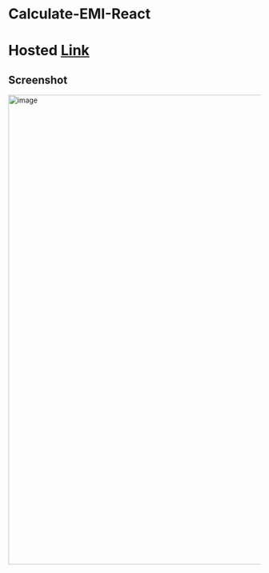 # Calculate-EMI-React
# Hosted [Link](https://calculate-emi-react.vercel.app)
## Screenshot
<img width="939" alt="image" src="https://github.com/rajakhan017/Calculate-EMI-React/assets/135150598/9096e659-a2a8-418c-870f-5d23f404b4ec">
